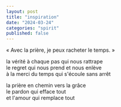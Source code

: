 ```yaml
---
layout: post
title: "inspiration"
date: "2024-03-24"
categories: "spirit"
published: false
---
```


« Avec la prière, je peux racheter le temps. »

la vérité à chaque pas qui nous rattrape  
le regret qui nous prend et nous enlève  
à la merci du temps qui s'écoule sans arrêt  

la prière en chemin vers la grâce  
le pardon qui efface tout  
et l'amour qui remplace tout  
